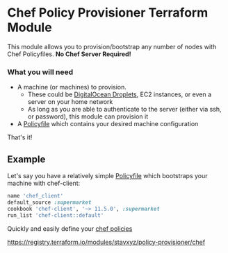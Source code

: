 # Chef Policy Provisioner Terraform Module

This module allows you to provision/bootstrap any number of nodes with Chef Policyfiles. **No Chef Server Required!**

### What you will need

* A machine (or machines) to provision.
  * These could be [DigitalOcean Droplets](https://registry.terraform.io/providers/digitalocean/digitalocean/latest/docs/resources/droplet), EC2 instances, or even a server on your home network
  * As long as you are able to authenticate to the server (either via ssh, or password), this module can provision it
* A [Policyfile](https://docs.chef.io/policyfile/) which contains your desired machine configuration

That's it!

## Example

Let's say you have a relatively simple [Policyfile](https://docs.chef.io/policyfile) which bootstraps your machine with chef-client:


```ruby
name 'chef_client'
default_source :supermarket
cookbook 'chef-client', '~> 11.5.0', :supermarket
run_list 'chef-client::default'
```


Quickly and easily define your [chef policies](https://docs.chef.io/policyfile/)

https://registry.terraform.io/modules/stavxyz/policy-provisioner/chef

